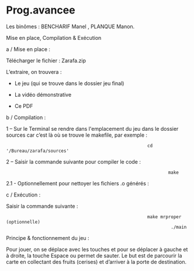 # Prog.avancee

Les binômes : BENCHARIF Manel , PLANQUE Manon.

Mise en place, Compilation & Exécution

a / Mise en place :

Télécharger le fichier :  Zarafa.zip

L’extraire, on trouvera :
- Le jeu (qui se trouve dans le dossier jeu final)

- La vidéo démonstrative

- Ce PDF

b / Compilation :

1 – Sur le Terminal se rendre dans l'emplacement du jeu dans le dossier sources car c’est là où se trouve le makefile, par exemple :

                                                          cd '/Bureau/zarafa/sources'
2 – Saisir la commande suivante pour compiler le code :

                                                                  make
2.1 - Optionnellement pour nettoyer les fichiers .o générés :

 c / Exécution :
 
Saisir la commande suivante :

                                                          make mrproper (optionnelle)
                                                                   ./main
Principe & fonctionnement du jeu : 

Pour jouer, on se déplace avec les touches et pour se déplacer à gauche et à droite, la touche Espace ou permet de sauter.
Le but est de parcourir la carte en collectant des fruits (cerises) et d’arriver à la porte de destination.
